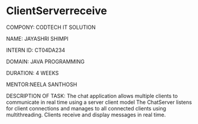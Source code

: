 # ClientServerreceive  

COMPONY: CODTECH IT SOLUTION

NAME: JAYASHRI SHIMPI

INTERN ID: CT04DA234

DOMAIN: JAVA PROGRAMMING

DURATION: 4 WEEKS

MENTOR:NEELA SANTHOSH

DESCRIPTION OF TASK: The chat application allows multiple clients to communicate in real time using a server client model
The ChatServer listens for client connections and manages to all connected clients using multithreading. Clients receive and display messages in real time.
